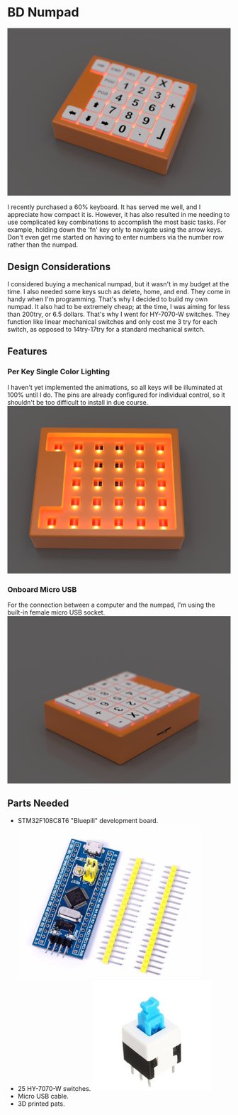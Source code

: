 # BD Numpad

![](images/1.PNG)

I recently purchased a 60% keyboard. It has served me well, and I appreciate how compact it is. However, it has also resulted in me needing to use complicated key combinations to accomplish the most basic tasks. For example, holding down the 'fn' key only to navigate using the arrow keys. Don't even get me started on having to enter numbers via the number row rather than the numpad.

## Design Considerations
I considered buying a mechanical numpad, but it wasn't in my budget at the time. I also needed some keys such as delete, home, and end. They come in handy when I'm programming. That's why I decided to build my own numpad. It also had to be extremely cheap; at the time, I was aiming for less than 200try, or 6.5 dollars.  That's why I went for HY-7070-W switches. They function like linear mechanical switches and only cost me 3 try for each switch, as opposed to 14try-17try for a standard mechanical switch. 

## Features

### Per Key Single Color Lighting
I haven't yet implemented the animations, so all keys will be illuminated at 100% until I do. The pins are already configured for individual control, so it shouldn't be too difficult to install in due course. 
![](images/led.png)

### Onboard Micro USB
For the connection between a computer and the numpad, I'm using the built-in female micro USB socket. 
![](images/2.png)

## Parts Needed
- STM32F108C8T6 "Bluepill" development board.
![](images/stm32.png)
- 25 HY-7070-W switches.
![](images/hy7070w.png)
- Micro USB cable.
- 3D printed pats.
